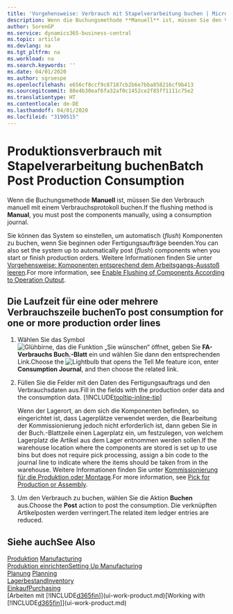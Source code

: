 ```yaml
---
title: 'Vorgehensweise: Verbrauch mit Stapelverarbeitung buchen | Microsoft Docs'
description: Wenn die Buchungsmethode **Manuell** ist, müssen Sie den Verbrauch manuell mit einem Verbrauchsprotokoll buchen.
author: SorenGP
ms.service: dynamics365-business-central
ms.topic: article
ms.devlang: na
ms.tgt_pltfrm: na
ms.workload: na
ms.search.keywords: ''
ms.date: 04/01/2020
ms.author: sgroespe
ms.openlocfilehash: e656cf8ccf9c87187cb2b6e7bba858216cf9b413
ms.sourcegitcommit: 88e4b30eaf6fa32af0c1452ce2f85ff1111c75e2
ms.translationtype: HT
ms.contentlocale: de-DE
ms.lasthandoff: 04/01/2020
ms.locfileid: "3190515"
---
```

# <a name="batch-post-production-consumption"></a><span data-ttu-id="90543-103">Produktionsverbrauch mit Stapelverarbeitung buchen</span><span class="sxs-lookup"><span data-stu-id="90543-103">Batch Post Production Consumption</span></span>
<span data-ttu-id="90543-104">Wenn die Buchungsmethode **Manuell** ist, müssen Sie den Verbrauch manuell mit einem Verbrauchsprotokoll buchen.</span><span class="sxs-lookup"><span data-stu-id="90543-104">If the flushing method is **Manual**, you must post the components manually, using a consumption journal.</span></span>

<span data-ttu-id="90543-105">Sie können das System so einstellen, um automatisch (*flush*) Komponenten zu buchen, wenn Sie beginnen oder Fertigungsaufträge beenden.</span><span class="sxs-lookup"><span data-stu-id="90543-105">You can also set the system up to automatically post (*flush*) components when you start or finish production orders.</span></span> <span data-ttu-id="90543-106">Weitere Informationen finden Sie unter [Vorgehensweise: Komponenten entsprechend dem Arbeitsgangs-Ausstoß leeren](production-how-to-flush-components-according-to-operation-output.md).</span><span class="sxs-lookup"><span data-stu-id="90543-106">For more information, see [Enable Flushing of Components According to Operation Output](production-how-to-flush-components-according-to-operation-output.md).</span></span>

## <a name="to-post-consumption-for-one-or-more-production-order-lines"></a><span data-ttu-id="90543-107">Die Laufzeit für eine oder mehrere Verbrauchszeile buchen</span><span class="sxs-lookup"><span data-stu-id="90543-107">To post consumption for one or more production order lines</span></span>  
1.  <span data-ttu-id="90543-108">Wählen Sie das Symbol ![Glühbirne, das die Funktion „Sie wünschen“ öffnet](media/ui-search/search_small.png "Was möchten Sie tun?"), geben Sie **FA-Verbrauchs Buch.-Blatt** ein und wählen Sie dann den entsprechenden Link.</span><span class="sxs-lookup"><span data-stu-id="90543-108">Choose the ![Lightbulb that opens the Tell Me feature](media/ui-search/search_small.png "Tell me what you want to do") icon, enter **Consumption Journal**, and then choose the related link.</span></span>  
2.  <span data-ttu-id="90543-109">Füllen Sie die Felder mit den Daten des Fertigungsauftrags und den Verbrauchsdaten aus.</span><span class="sxs-lookup"><span data-stu-id="90543-109">Fill in the fields with the production order data and the consumption data.</span></span> [!INCLUDE[tooltip-inline-tip](includes/tooltip-inline-tip_md.md)]  

    <span data-ttu-id="90543-110">Wenn der Lagerort, an dem sich die Komponenten befinden, so eingerichtet ist, dass Lagerplätze verwendet werden, die Bearbeitung der Kommissionierung jedoch nicht erforderlich ist, dann geben Sie in der Buch.-Blattzeile einen Lagerplatz ein, um festzulegen, von welchem Lagerplatz die Artikel aus dem Lager entnommen werden sollen.</span><span class="sxs-lookup"><span data-stu-id="90543-110">If the warehouse location where the components are stored is set up to use bins but does not require pick processing, assign a bin code to the journal line to indicate where the items should be taken from in the warehouse.</span></span> <span data-ttu-id="90543-111">Weitere Informationen finden Sie unter [Kommissionierung für die Produktion oder Montage](warehouse-how-to-pick-for-production.md).</span><span class="sxs-lookup"><span data-stu-id="90543-111">For more information, see [Pick for Production or Assembly](warehouse-how-to-pick-for-production.md).</span></span>  
3.  <span data-ttu-id="90543-112">Um den Verbrauch zu buchen, wählen Sie die Aktion **Buchen** aus.</span><span class="sxs-lookup"><span data-stu-id="90543-112">Choose the **Post** action to post the consumption.</span></span> <span data-ttu-id="90543-113">Die verknüpften Artikelposten werden verringert.</span><span class="sxs-lookup"><span data-stu-id="90543-113">The related item ledger entries are reduced.</span></span>

## <a name="see-also"></a><span data-ttu-id="90543-114">Siehe auch</span><span class="sxs-lookup"><span data-stu-id="90543-114">See Also</span></span>  
<span data-ttu-id="90543-115">[Produktion](production-manage-manufacturing.md)  </span><span class="sxs-lookup"><span data-stu-id="90543-115">[Manufacturing](production-manage-manufacturing.md)  </span></span>  
[<span data-ttu-id="90543-116">Produktion einrichten</span><span class="sxs-lookup"><span data-stu-id="90543-116">Setting Up Manufacturing</span></span>](production-configure-production-processes.md)  
<span data-ttu-id="90543-117">[Planung](production-planning.md)    </span><span class="sxs-lookup"><span data-stu-id="90543-117">[Planning](production-planning.md)    </span></span>  
[<span data-ttu-id="90543-118">Lagerbestand</span><span class="sxs-lookup"><span data-stu-id="90543-118">Inventory</span></span>](inventory-manage-inventory.md)  
[<span data-ttu-id="90543-119">Einkauf</span><span class="sxs-lookup"><span data-stu-id="90543-119">Purchasing</span></span>](purchasing-manage-purchasing.md)  
<span data-ttu-id="90543-120">[Arbeiten mit [!INCLUDE[d365fin](includes/d365fin_md.md)]](ui-work-product.md)</span><span class="sxs-lookup"><span data-stu-id="90543-120">[Working with [!INCLUDE[d365fin](includes/d365fin_md.md)]](ui-work-product.md)</span></span>
